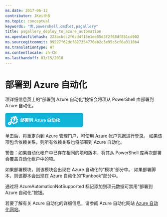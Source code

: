 ```yaml
---
ms.date: 2017-06-12
contributor: JKeithB
ms.topic: conceptual
keywords: "库,powershell,cmdlet,psgallery"
title: psgallery_deploy_to_azure_automation
ms.openlocfilehash: 223acbcc2f6cd4f15e1ee55d3f2f68df851cd902
ms.sourcegitcommit: 99227f62dcf827354770eb2c3e95c5cf6a3118b4
ms.translationtype: HT
ms.contentlocale: zh-CN
ms.lasthandoff: 03/15/2018
---
```

<a name="deploy-to-azure-automation"></a>部署到 Azure 自动化
===========================

项详细信息页上的“部署到 Azure 自动化”按钮会将项从 PowerShell 库部署到 Azure 自动化。

![“部署到 Azure 自动化”按钮](Images/DeployToAzureAutomationButton.png)

单击后，将重定向到 Azure 管理门户，可使用 Azure 帐户凭据进行登录。
如果该项包含依赖关系，则所有依赖关系也将部署到 Azure 自动化。

警告：如果自动化帐户中已存在相同的项和版本，将其从 PowerShell 库再次部署会覆盖自动化帐户中的项。

如果部署模块，则该模块会出现在 Azure 自动化的“模块”部分中。  如果部署脚本，则该脚本会出现在 Azure 自动化的“Runbook”部分中。

通过将 AzureAutomationNotSupported 标记添加到项元数据可禁用“部署到 Azure 自动化”按钮。

若要了解有关 Azure 自动化的详细信息，请参阅 Azure 自动化网站 [Azure 自动化网站](http://azure.microsoft.com/services/automation/)。


